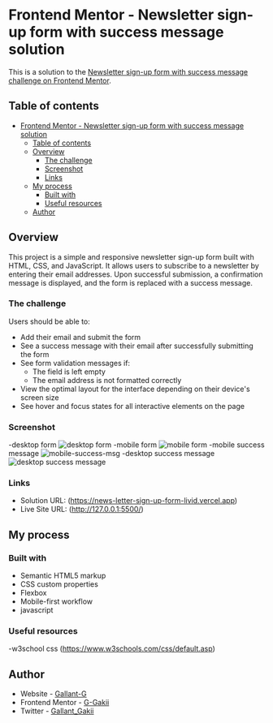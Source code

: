# Frontend Mentor - Newsletter sign-up form with success message solution

This is a solution to the [Newsletter sign-up form with success message challenge on Frontend Mentor](https://www.frontendmentor.io/challenges/newsletter-signup-form-with-success-message-3FC1AZbNrv).

## Table of contents

- [Frontend Mentor - Newsletter sign-up form with success message solution](#frontend-mentor---newsletter-sign-up-form-with-success-message-solution)
  - [Table of contents](#table-of-contents)
  - [Overview](#overview)
    - [The challenge](#the-challenge)
    - [Screenshot](#screenshot)
    - [Links](#links)
  - [My process](#my-process)
    - [Built with](#built-with)
    - [Useful resources](#useful-resources)
  - [Author](#author)

## Overview

This project is a simple and responsive newsletter sign-up form built with HTML, CSS, and JavaScript. It allows users to subscribe to a newsletter by entering their email addresses. Upon successful submission, a confirmation message is displayed, and the form is replaced with a success message.

### The challenge

Users should be able to:

- Add their email and submit the form
- See a success message with their email after successfully submitting the form
- See form validation messages if:
  - The field is left empty
  - The email address is not formatted correctly
- View the optimal layout for the interface depending on their device's screen size
- See hover and focus states for all interactive elements on the page

### Screenshot

-desktop form
![desktop form](https://github.com/G-Gakii/news-letter-sign-up-form/blob/main/assets/images/screenshots/Screenshot%202024-07-29%20at%2020.11.20.png)
-mobile form
![mobile form](https://github.com/G-Gakii/news-letter-sign-up-form/blob/main/assets/images/screenshots/Screenshot%202024-07-29%20at%2020.14.38.png)
-mobile success message
![mobile-success-msg](https://github.com/G-Gakii/news-letter-sign-up-form/blob/main/assets/images/screenshots/Screenshot%202024-07-29%20at%2020.16.46.png)
-desktop success message
![desktop success message](https://github.com/G-Gakii/news-letter-sign-up-form/blob/main/assets/images/screenshots/Screenshot%202024-07-29%20at%2020.17.33.png)

### Links

- Solution URL: (https://news-letter-sign-up-form-livid.vercel.app)
- Live Site URL: (http://127.0.0.1:5500/)

## My process

### Built with

- Semantic HTML5 markup
- CSS custom properties
- Flexbox
- Mobile-first workflow
- javascript

### Useful resources

-w3school css (https://www.w3schools.com/css/default.asp)

## Author

- Website - [Gallant-G](https://www.your-site.com)
- Frontend Mentor - [G-Gakii](https://www.frontendmentor.io/profile/yourusername)
- Twitter - [Gallant_Gakii](https://www.twitter.com/yourusername)
